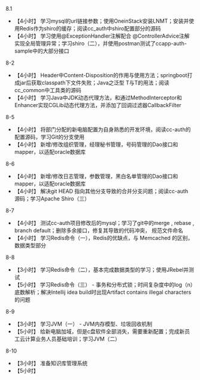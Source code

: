 8.1 
* 【4小时】 学习mysql的url链接参数；使用OneinStack安装LNMT；安装并使用Redis作为shiro的缓存；阅读cc_auth中shiro配置部分的源码
* 【4小时】 学习使用@ExceptionHandler注解配合 @ControllerAdvice注解实现全局管理异常；学习shiro（二），并使用postman测试了ccapp-auth-sample中的大部分接口

8-2

* 【4小时】  Header中Content-Disposition的作用与使用方法；springboot打成jar后获取classpath下文件失败；Java之泛型 T与T的用法；阅读cc_common中工具类的源码
* 【4小时】  学习Java中JDK动态代理方法，和通过MethodInterceptor和Enhancer实现CGLib动态代理方法，并添加了回调过滤器CallbackFilter

8-5

- 【4小时】 将部门分配的新电脑配置为自身熟悉的开发环境，阅读cc-auth的配置源码，学习Git的分支使用
- 【4小时】 新增/修改组织管理，经理秘书管理，号码管理的Dao接口和mapper，以适配oracle数据库

8-6

- 【4小时】  新增/修改日志管理，参数管理，黑白名单管理的Dao接口和mapper，以适配oracle数据库
- 【4小时】  解决git HEAD 指向其他分支导致的合并分支问题；阅读cc-auth 源码；学习Apache Shiro（三）

8-7

- 【4小时】  测试cc-auth项目修改后的mysql；学习了git中的merge , rebase  , branch default；删除多余接口，修复其导致的代码冲突， 规范文件命名
- 【4小时】  学习Redis命令（一），Redis的优缺点，与 Memcached 的区别，数据类型部分

8-8

- 【3小时】  学习Redis命令（二），基本完成数据类型的学习；使用JRebel并测试
- 【5小时】  学习Redis命令（三） -  事务和分布式锁；时间复杂度中的log（n）底数解析；解决Intellij idea build时出现Artifact contains illegal characters的问题

8-9

- 【3小时】  学习JVM（一） - JVM内存模型、垃圾回收机制
- 【5小时】  给新电脑加域，但是c盘软件全部消失，需要重新配置；完成新员工云计算业务人员基础培训；学习JVM（二）

 

8-10

- 【3小时】  准备知识库管理系统
- 【5小时】  